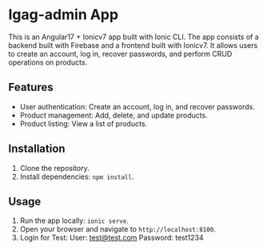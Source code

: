# Igag-admin App

This is an Angular17 + Ionicv7 app built with Ionic CLI. The app consists of a backend built with Firebase and a frontend built with Ionicv7. It allows users to create an account, log in, recover passwords, and perform CRUD operations on products.

## Features

- User authentication: Create an account, log in, and recover passwords.
- Product management: Add, delete, and update products.
- Product listing: View a list of products.

## Installation

1. Clone the repository.
2. Install dependencies: `npm install`.

## Usage

1. Run the app locally: `ionic serve`.
2. Open your browser and navigate to `http://localhost:8100`.
3. Login for Test:
             User: test@test.com
             Password: test1234
